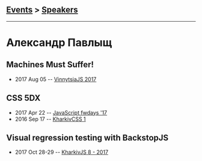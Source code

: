## [Events](../README.md) > [Speakers](../speakers.md)
---

# Александр Павлыщ

## Machines Must Suffer!
- 2017 Aug 05 -- [VinnytsiaJS 2017](https://www.youtube.com/watch?v=4WLuNX2lPx0)    
## CSS 5DX
- 2017 Apr 22 -- [JavaScript fwdays &#39;17](https://frameworksdays.com/event/js-frameworks-day-2017/review/css-5dx)    
- 2016 Sep 17 -- [KharkivCSS 1](https://www.youtube.com/watch?v=63NxPTZ0Oxs)    
## Visual regression testing with BackstopJS
- 2017 Oct 28-29 -- [KharkivJS 8 - 2017](https://www.youtube.com/watch?v=QBNrb3ZAlZo)    

